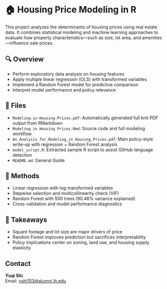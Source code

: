 # 🏠 Housing Price Modeling in R

This project analyzes the determinants of housing prices using real estate data. It combines statistical modeling and machine learning approaches to evaluate how property characteristics—such as size, lot area, and amenities—influence sale prices.

## 🔍 Overview

- Perform exploratory data analysis on housing features  
- Apply multiple linear regression (OLS) with transformed variables  
- Implement a Random Forest model for predictive comparison  
- Interpret model performance and policy relevance

## 📁 Files

- `Modeling-in-Housing-Prices.pdf`: Automatically generated full knit PDF output from RMarkdown  
- `Modeling in Housing Prices.Rmd`: Source code and full modeling workflow  
- `An_Analysis_for_Modeling_in_Housing_Prices.pdf`: Main policy-style write-up with regression + Random Forest analysis
- `model_script.R`: Extracted sample R script to assist GitHub language detection  
- `README.md`: General Guide

## 🧠 Methods

- Linear regression with log-transformed variables  
- Stepwise selection and multicollinearity check (VIF)  
- Random Forest with 500 trees (90.46% variance explained)  
- Cross-validation and model performance diagnostics

## 📌 Takeaways

- Square footage and lot size are major drivers of price  
- Random Forest improves prediction but sacrifices interpretability  
- Policy implications center on zoning, land use, and housing supply elasticity

## Contact

**Yuqi Shi**  
Email: yshi103@alumni.jh.edu


